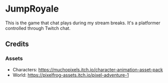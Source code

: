 # JumpRoyale

This is the game that chat plays during my stream breaks. It's a platformer controlled through Twitch chat.

## Credits

### Assets

- Characters: https://muchopixels.itch.io/character-animation-asset-pack
- World: https://pixelfrog-assets.itch.io/pixel-adventure-1
